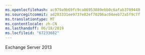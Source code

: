 ```yaml
---
ms.openlocfilehash: ac979a9b69fc9ca06953089ebb0c6afab3709440
ms.sourcegitcommit: ad203331ee9737e82ef70206ac04eeb72a5f9c7f
ms.translationtype: MT
ms.contentlocale: zh-CN
ms.lasthandoff: 06/18/2019
ms.locfileid: "67233682"
---
```

Exchange Server 2013
